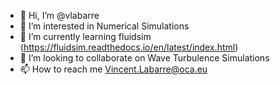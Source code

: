 - 👋 Hi, I’m @vlabarre
- 👀 I’m interested in Numerical Simulations
- 🌱 I’m currently learning fluidsim (https://fluidsim.readthedocs.io/en/latest/index.html)
- 💞️ I’m looking to collaborate on Wave Turbulence Simulations
- 📫 How to reach me Vincent.Labarre@oca.eu

<!---
vlabarre/vlabarre is a ✨ special ✨ repository because its `README.md` (this file) appears on your GitHub profile.
You can click the Preview link to take a look at your changes.
--->
